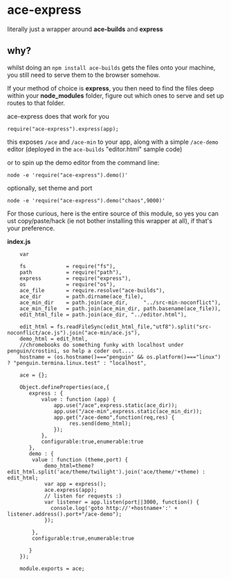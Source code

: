 # ace-express

literally just a wrapper around **ace-builds** and **express**

why?
---

whilst doing an `npm install ace-builds` gets the files onto your machine, you still need to serve them to the browser somehow.

If your method of choice is **express**, you then need to find the files deep within your **node_modules** folder, figure out which ones to serve and set up routes to that folder.

ace-express does that work for you

    require("ace-express").express(app);

this exposes `/ace` and `/ace-min` to your app, along with a simple `/ace-demo` editor (deployed in the `ace-builds` "editor.html" sample code)



or to spin up the demo editor from the command line:

    node -e 'require("ace-express").demo()'

optionally, set theme and port

    node -e 'require("ace-express").demo("chaos",9000)'

For those curious, here is the entire source of this module, so yes you can ust copy/paste/hack (ie not bother installing this wrapper at all), if that's your preference.

**index.js**

        var

        fs             = require("fs"),
        path           = require("path"),
        express        = require("express"),
        os             = require("os"),
        ace_file       = require.resolve("ace-builds"),
        ace_dir        = path.dirname(ace_file),
        ace_min_dir    = path.join(ace_dir,     "../src-min-noconflict"),
        ace_min_file   = path.join(ace_min_dir, path.basename(ace_file)),
        edit_html_file = path.join(ace_dir, "../editor.html"),

        edit_html = fs.readFileSync(edit_html_file,"utf8").split("src-noconflict/ace.js").join("ace-min/ace.js"),
        demo_html = edit_html,
        //chromebooks do something funky with localhost under penguin/crostini, so help a coder out....
        hostname = (os.hostname()==="penguin" && os.platform()==="linux") ? "penguin.termina.linux.test" : "localhost",

        ace = {};

        Object.defineProperties(ace,{
           express : {
               value : function (app) {
                   app.use("/ace",express.static(ace_dir));
                   app.use("/ace-min",express.static(ace_min_dir));
                   app.get("/ace-demo",function(req,res) {
                        res.send(demo_html);
                   });
               },
               configurable:true,enumerable:true
           },
           demo : {
            value : function (theme,port) {
                demo_html=theme? edit_html.split('ace/theme/twilight').join('ace/theme/'+theme) : edit_html;
                var app = express();
                ace.express(app);
                // listen for requests :)
                var listener = app.listen(port||3000, function() {
                  console.log('goto http://'+hostname+':' + listener.address().port+"/ace-demo");
                });

            },
            configurable:true,enumerable:true

           }
        });

        module.exports = ace;
